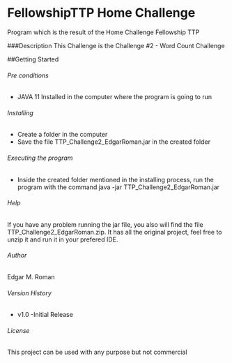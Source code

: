 # FellowshipTTP Home Challenge
Program which is the result of the Home Challenge Fellowship TTP

###Description
This Challenge is the Challenge #2 - Word Count Challenge

##Getting Started

###### Pre conditions
* JAVA 11 Installed in the computer where the program is going to run

###### Installing
* Create a folder in the computer
* Save the file TTP_Challenge2_EdgarRoman.jar in the created folder

###### Executing the program
* Inside the created folder mentioned in the installing process, run the program with the command java -jar TTP_Challenge2_EdgarRoman.jar

###### Help
If you have any problem running the jar file, you also will find the file TTP_Challenge2_EdgarRoman.zip. It has all the original project, feel free to unzip it and run it in your prefered IDE.

###### Author

Edgar M. Roman

###### Version History
* v1.0
	-Initial Release
	
###### License

This project can be used with any purpose but not commercial
